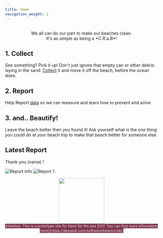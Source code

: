 ```yaml
---
title: Home
navigation_weight: 1
---
```


<center>
<br/>
We all can do our part to make our beaches clean.
<br />
It's as simple as being a *C.R.a.B*!
</center>

## 1. Collect
See something? Pick it up! Don't just ignore that empty can or other debris laying in the sand. [Collect](/collect) it and move it off the beach, before the ocean does.

## 2. Report
Help Report [data](/data) so we can measure and learn how to prevent  and solve

## 3. and.. Beautify!
Leave the beach better then you found it! Ask yourself what is the one thing you could do at your beach trip to make that beach better for someone else.

## Latest Report

Thank you (name) !

![Report Info](reportinfo.png)
![Report 1](report1.png)
<center>
	<img src="https://upload.wikimedia.org/wikipedia/commons/0/0b/Caracangrejo.png" width="150px" style="border:0;box-shadow:0px 0px 0px" />
<br />
<span style="background:#7c334f;color:#ece4d8;width:100%;font-size:.85em">
Attention: This is a prototype site for Hack for the sea 2017. You can find more information [here](https://devpost.com/software/beachcrab).
</span>
</center>
